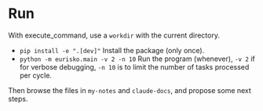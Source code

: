 # Run

With execute_command, use a `workdir` with the current directory.

- `pip install -e ".[dev]"`
  Install the package (only once).
- `python -m eurisko.main -v 2 -n 10`
  Run the program (whenever), `-v 2` if for verbose debugging, `-n 10` is to limit the number of tasks processed per cycle.
  
Then browse the files in `my-notes` and `claude-docs`, and propose some next steps.
